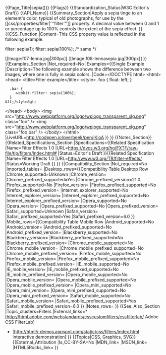 {{Page_Title|sepia()}}
{{Flags}}
{{Standardization_Status|W3C Editor's Draft}}
{{API_Name}}
{{Summary_Section|Apply a sepia tinge to an element's color, typical
of old photographs, for use by the
[[css/properties/filter|'''filter''']] property.  A decimal value
between 0 and 1 or percentage up to 100% controls the extent of the
sepia effect.
}}
{{CSS_Function
|Content=This CSS property value is reflected in the
following example:

 filter: sepia(1);
 filter: sepia(100%); /* same */

[[Image:f07-lenna.jpg|300px]]&nbsp;[[Image:f08-lennasepia.jpg|300px]]
}}
{{Examples_Section
|Not_required=No
|Examples={{Single Example
|Description=The following example shows the difference between two images, where one is fully in sepia colors.
|Code=&lt;!DOCTYPE html&gt;
&lt;html&gt;
  &lt;head&gt;
    &lt;title&gt;Filter example&lt;/title&gt;
    &lt;style&gt;
      .foo {
        float: left;
      }

      .bar { 
        -webkit-filter: sepia(100%);
      }
    &lt;/style&gt;
  &lt;/head&gt;
  &lt;body&gt;
    &lt;img src=&quot;http://www.webplatform.org/logo/wplogo_transparent_xlg.png&quot; class=&quot;foo&quot; /&gt;
    &lt;img src=&quot;http://www.webplatform.org/logo/wplogo_transparent_xlg.png&quot; class=&quot;foo bar&quot; /&gt;
  &lt;/body&gt;
&lt;/html&gt;
|LiveURL=http://codepen.io/pverbeek/pen/jKioA
}}
}}
{{Notes_Section}}
{{Related_Specifications_Section
|Specifications={{Related Specification
|Name=Filter Effects 1.0
|URL=https://dvcs.w3.org/hg/FXTF/raw-file/tip/filters/index.html#
|Status=Editor's Draft
}}{{Related Specification
|Name=Filter Effects 1.0
|URL=http://www.w3.org/TR/filter-effects/
|Status=Working Draft
}}
}}
{{Compatibility_Section
|Not_required=No
|Imported_tables=
|Desktop_rows={{Compatibility Table Desktop Row
|Chrome_supported=Unknown
|Chrome_version=
|Chrome_prefixed_supported=Yes
|Chrome_prefixed_version=21.0
|Firefox_supported=No
|Firefox_version=
|Firefox_prefixed_supported=No
|Firefox_prefixed_version=
|Internet_explorer_supported=No
|Internet_explorer_version=
|Internet_explorer_prefixed_supported=No
|Internet_explorer_prefixed_version=
|Opera_supported=No
|Opera_version=
|Opera_prefixed_supported=No
|Opera_prefixed_version=
|Safari_supported=Unknown
|Safari_version=
|Safari_prefixed_supported=Yes
|Safari_prefixed_version=6.0
}}
|Mobile_rows={{Compatibility Table Mobile Row
|Android_supported=No
|Android_version=
|Android_prefixed_supported=No
|Android_prefixed_version=
|Blackberry_supported=No
|Blackberry_version=
|Blackberry_prefixed_supported=No
|Blackberry_prefixed_version=
|Chrome_mobile_supported=No
|Chrome_mobile_version=
|Chrome_mobile_prefixed_supported=No
|Chrome_mobile_prefixed_version=
|Firefox_mobile_supported=No
|Firefox_mobile_version=
|Firefox_mobile_prefixed_supported=No
|Firefox_mobile_prefixed_version=
|IE_mobile_supported=No
|IE_mobile_version=
|IE_mobile_prefixed_supported=No
|IE_mobile_prefixed_version=
|Opera_mobile_supported=No
|Opera_mobile_version=
|Opera_mobile_prefixed_supported=No
|Opera_mobile_prefixed_version=
|Opera_mini_supported=No
|Opera_mini_version=
|Opera_mini_prefixed_supported=No
|Opera_mini_prefixed_version=
|Safari_mobile_supported=No
|Safari_mobile_version=
|Safari_mobile_prefixed_supported=Yes
|Safari_mobile_prefixed_version=6.0
}}
|Notes_rows=
}}
{{See_Also_Section
|Topic_clusters=Filters
|External_links=* [http://html.adobe.com/webstandards/csscustomfilters/cssfilterlab/ Adobe CSS FilterLab]
* [http://html5-demos.appspot.com/static/css/filters/index.html Interactive demonstration]
}}
{{Topics|CSS, Graphics, SVG}}
{{External_Attribution
|Is_CC-BY-SA=No
|MDN_link=
|MSDN_link=
|HTML5Rocks_link=
}}